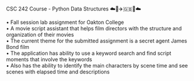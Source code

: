 CSC 242 Course - Python Data Structures ☁️🎥✈️🇬🇧💼☁️

• Fall session lab assignment for Oakton College <br>
• A movie script assistant that helps film directors with the structure and organization of their movies <br>
• The current theme for the submitted assignment is a secret agent James Bond film <br>
• The application has ability to use a keyword search and find script moments that involve the keywords <br>
• Also has the ability to identify the main characters by scene time and see scenes with elapsed time and descriptions <br>
